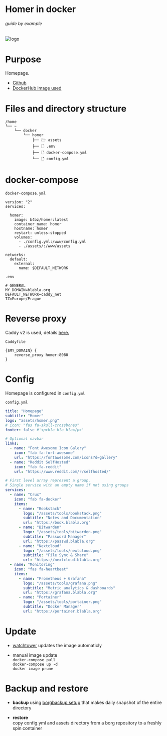 # Homer in docker

###### guide by example

![logo](https://i.imgur.com/NSZ1DTH.png)

# Purpose

Homepage.

* [Github](https://github.com/bastienwirtz/homer)
* [DockerHub image used](https://hub.docker.com/r/b4bz/homer)

# Files and directory structure

```
/home
└── ~
    └── docker
        └── homer
            ├── 🗁 assets
            ├── 🗋 .env
            ├── 🗋 docker-compose.yml
            └── 🗋 config.yml
```

# docker-compose

`docker-compose.yml`

```
version: "2"
services:

  homer:
    image: b4bz/homer:latest
    container_name: homer
    hostname: homer
    restart: unless-stopped
    volumes:
      - ./config.yml:/www/config.yml
      - ./assets/:/www/assets

networks:
  default:
    external:
      name: $DEFAULT_NETWORK
```

`.env`

```
# GENERAL
MY_DOMAIN=blabla.org
DEFAULT_NETWORK=caddy_net
TZ=Europe/Prague
```

# Reverse proxy

Caddy v2 is used,
details [here.](https://github.com/DoTheEvo/Caddy-v2-docker-example-setup)

`Caddyfile`
```
{$MY_DOMAIN} {
    reverse_proxy homer:8080
}
```

# Config

Homepage is configured in `config.yml`

`config.yml`
```yml
title: "Homepage"
subtitle: "Homer"
logo: "assets/homer.png"
# icon: "fas fa-skull-crossbones"
footer: false #'<p>bla bla bla</p>'

# Optional navbar
links:
  - name: "Font Awesome Icon Galery"
    icon: "fab fa-fort-awesome"
    url: "https://fontawesome.com/icons?d=gallery"
  - name: "Reddit SelfHosted"
    icon: "fab fa-reddit"
    url: "https://www.reddit.com/r/selfhosted/"

# First level array represent a group.
# Single service with an empty name if not using groups
services:
  - name: "Crux"
    icon: "fab fa-docker"
    items:
      - name: "Bookstack"
        logo: "/assets/tools/bookstack.png"
        subtitle: "Notes and Documentation"
        url: "https://book.blabla.org"
      - name: "Bitwarden"
        logo: "/assets/tools/bitwarden.png"
        subtitle: "Password Manager"
        url: "https://passwd.blabla.org"
      - name: "Nextcloud"
        logo: "/assets/tools/nextcloud.png"
        subtitle: "File Sync & Share"
        url: "https://nextcloud.blabla.org"
  - name: "Monitoring"
    icon: "fas fa-heartbeat"
    items:
      - name: "Prometheus + Grafana"
        logo: "/assets/tools/grafana.png"
        subtitle: "Metric analytics & dashboards"
        url: "https://grafana.blabla.org"
      - name: "Portainer"
        logo: "/assets/tools/portainer.png"
        subtitle: "Docker Manager"
        url: "https://portainer.blabla.org"
```

# Update

  * [watchtower](https://github.com/DoTheEvo/selfhosted-apps-docker/tree/master/watchtower) updates the image automaticly

  * manual image update</br>
    `docker-compose pull`</br>
    `docker-compose up -d`</br>
    `docker image prune`

# Backup and restore

  * **backup** using [borgbackup setup](https://github.com/DoTheEvo/selfhosted-apps-docker/tree/master/borg_backup)
  that makes daily snapshot of the entire directory
    
  * **restore**</br>
    copy config.yml and assets directory from a borg repository to a freshly spin container
